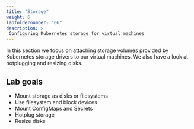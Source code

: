 ```yaml
---
title: "Storage"
weight: 6
labfoldernumber: "06"
description: >
 Configuring Kubernetes storage for virtual machines
---
```


In this section we focus on attaching storage volumes provided by Kubernetes storage drivers to our virtual machines.
We also have a look at hotplugging and resizing disks.


## Lab goals

* Mount storage as disks or filesystems
* Use filesystem and block devices
* Mount ConfigMaps and Secrets
* Hotplug storage
* Resize disks
